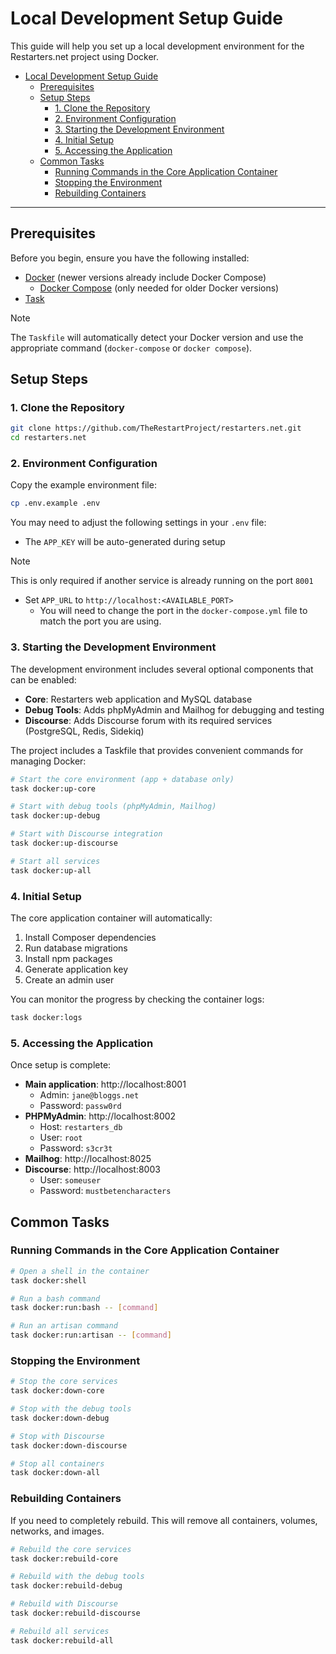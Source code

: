 # Local Development Setup Guide

This guide will help you set up a local development environment for the Restarters.net project using Docker.

- [Local Development Setup Guide](#local-development-setup-guide)
  - [Prerequisites](#prerequisites)
  - [Setup Steps](#setup-steps)
    - [1. Clone the Repository](#1-clone-the-repository)
    - [2. Environment Configuration](#2-environment-configuration)
    - [3. Starting the Development Environment](#3-starting-the-development-environment)
    - [4. Initial Setup](#4-initial-setup)
    - [5. Accessing the Application](#5-accessing-the-application)
  - [Common Tasks](#common-tasks)
    - [Running Commands in the Core Application Container](#running-commands-in-the-core-application-container)
    - [Stopping the Environment](#stopping-the-environment)
    - [Rebuilding Containers](#rebuilding-containers)
****

## Prerequisites

Before you begin, ensure you have the following installed:

- [Docker](https://docs.docker.com/get-docker/) (newer versions already include Docker Compose)
  - [Docker Compose](https://docs.docker.com/compose/install/) (only needed for older Docker versions)
- [Task](https://taskfile.dev/installation/)

> [!NOTE]
> The `Taskfile` will automatically detect your Docker version and use the appropriate command (`docker-compose` or `docker compose`).

## Setup Steps

### 1. Clone the Repository

```bash
git clone https://github.com/TheRestartProject/restarters.net.git
cd restarters.net
```

### 2. Environment Configuration

Copy the example environment file:

```bash
cp .env.example .env
```

You may need to adjust the following settings in your `.env` file:
- The `APP_KEY` will be auto-generated during setup
> [!NOTE]
> This is only required if another service is already running on the port `8001`
- Set `APP_URL` to `http://localhost:<AVAILABLE_PORT>`
  - You will need to change the port in the `docker-compose.yml` file to match the port you are using.

### 3. Starting the Development Environment

The development environment includes several optional components that can be enabled:

- **Core**: Restarters web application and MySQL database
- **Debug Tools**: Adds phpMyAdmin and Mailhog for debugging and testing
- **Discourse**: Adds Discourse forum with its required services (PostgreSQL, Redis, Sidekiq) 

The project includes a Taskfile that provides convenient commands for managing Docker:

```bash
# Start the core environment (app + database only)
task docker:up-core

# Start with debug tools (phpMyAdmin, Mailhog)
task docker:up-debug

# Start with Discourse integration
task docker:up-discourse

# Start all services
task docker:up-all
```

### 4. Initial Setup

The core application container will automatically:

1. Install Composer dependencies
2. Run database migrations
3. Install npm packages
4. Generate application key
5. Create an admin user

You can monitor the progress by checking the container logs:

```bash
task docker:logs
```

### 5. Accessing the Application

Once setup is complete:

- **Main application**: http://localhost:8001
  - Admin: `jane@bloggs.net`
  - Password: `passw0rd`
- **PHPMyAdmin**: http://localhost:8002
  - Host: `restarters_db`
  - User: `root`
  - Password: `s3cr3t`
- **Mailhog**: http://localhost:8025
- **Discourse**: http://localhost:8003
  -  User: `someuser`
  -  Password: `mustbetencharacters`

## Common Tasks

### Running Commands in the Core Application Container

```bash
# Open a shell in the container
task docker:shell

# Run a bash command
task docker:run:bash -- [command]

# Run an artisan command
task docker:run:artisan -- [command]
```

### Stopping the Environment

```bash
# Stop the core services
task docker:down-core

# Stop with the debug tools
task docker:down-debug

# Stop with Discourse
task docker:down-discourse

# Stop all containers
task docker:down-all
```

### Rebuilding Containers

If you need to completely rebuild. This will remove all containers, volumes, networks, and images.

```bash
# Rebuild the core services
task docker:rebuild-core

# Rebuild with the debug tools
task docker:rebuild-debug

# Rebuild with Discourse
task docker:rebuild-discourse

# Rebuild all services
task docker:rebuild-all
```
